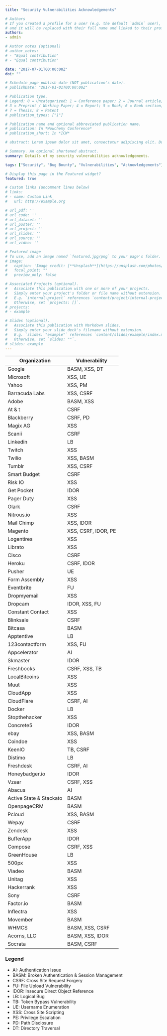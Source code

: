 ```yaml
---
title: "Security Vulnerabilities Acknowledgements"

# Authors
# If you created a profile for a user (e.g. the default `admin` user), write the username (folder name) here 
# and it will be replaced with their full name and linked to their profile.
authors:
- admin

# Author notes (optional)
# author_notes:
# - "Equal contribution"
# - "Equal contribution"

date: "2017-07-01T00:00:00Z"
doi: ""

# Schedule page publish date (NOT publication's date).
# publishDate: "2017-01-01T00:00:00Z"

# Publication type.
# Legend: 0 = Uncategorized; 1 = Conference paper; 2 = Journal article;
# 3 = Preprint / Working Paper; 4 = Report; 5 = Book; 6 = Book section;
# 7 = Thesis; 8 = Patent
# publication_types: ["1"]

# Publication name and optional abbreviated publication name.
# publication: In *Wowchemy Conference*
# publication_short: In *ICW*

# abstract: Lorem ipsum dolor sit amet, consectetur adipiscing elit. Duis posuere tellus ac convallis placerat. Proin tincidunt magna sed ex sollicitudin condimentum. Sed ac faucibus dolor, scelerisque sollicitudin nisi. Cras purus urna, suscipit quis sapien eu, pulvinar tempor diam. Quisque risus orci, mollis id ante sit amet, gravida egestas nisl. Sed ac tempus magna. Proin in dui enim. Donec condimentum, sem id dapibus fringilla, tellus enim condimentum arcu, nec volutpat est felis vel metus. Vestibulum sit amet erat at nulla eleifend gravida.

# Summary. An optional shortened abstract.
summary: Details of my security vulnerabilities acknowledgements.

tags: ["Security", "Bug Bounty", "Vulnerabilities", "Acknowledgements"]

# Display this page in the Featured widget?
featured: true

# Custom links (uncomment lines below)
# links:
# - name: Custom Link
#   url: http://example.org

# url_pdf: ''
# url_code: ''
# url_dataset: ''
# url_poster: ''
# url_project: ''
# url_slides: ''
# url_source: ''
# url_video: ''

# Featured image
# To use, add an image named `featured.jpg/png` to your page's folder. 
# image:
#   caption: 'Image credit: [**Unsplash**](https://unsplash.com/photos/pLCdAaMFLTE)'
#   focal_point: ""
#   preview_only: false

# Associated Projects (optional).
#   Associate this publication with one or more of your projects.
#   Simply enter your project's folder or file name without extension.
#   E.g. `internal-project` references `content/project/internal-project/index.md`.
#   Otherwise, set `projects: []`.
# projects:
# - example

# Slides (optional).
#   Associate this publication with Markdown slides.
#   Simply enter your slide deck's filename without extension.
#   E.g. `slides: "example"` references `content/slides/example/index.md`.
#   Otherwise, set `slides: ""`.
# slides: example
---
```


| Organization            | Vulnerability       |
|-------------------------|---------------------|
| Google                  | BASM, XSS, DT       |
| Microsoft               | XSS, UE             |
| Yahoo                   | XSS, PM             |
| Barracuda Labs          | XSS, CSRF           |
| Adobe                   | BASM, XSS           |
| At & t                  | CSRF                |
| Blackberry              | CSRF, PD            |
| Magix AG                | XSS                 |
| Scanii                  | CSRF                |
| Linkedin                | LB                  |
| Twitch                  | XSS                 |
| Twilio                  | XSS, BASM           |
| Tumblr                  | XSS, CSRF           |
| Smart Budget            | CSRF                |
| Risk IO                 | XSS                 |
| Get Pocket              | IDOR                |
| Pager Duty              | XSS                 |
| Olark                   | CSRF                |
| Nitrous.io              | XSS                 |
| Mail Chimp              | XSS, IDOR           |
| Magento                 | XSS, CSRF, IDOR, PE |
| Logentires              | XSS                 |
| Librato                 | XSS                 |
| Cisco                   | CSRF                |
| Heroku                  | CSRF, IDOR          |
| Pusher                  | UE                  |
| Form Assembly           | XSS                 |
| Eventbrite              | FU                  |
| Dropmyemail             | XSS                 |
| Dropcam                 | IDOR, XSS, FU       |
| Constant Contact        | XSS                 |
| Blinksale               | CSRF                |
| Bitcasa                 | BASM                |
| Apptentive              | LB                  |
| 123contactform          | XSS, FU             |
| Appcelerator            | AI                  |
| Skmaster                | IDOR                |
| Freshbooks              | CSRF, XSS, TB       |
| LocalBitcoins           | XSS                 |
| Muut                    | XSS                 |
| CloudApp                | XSS                 |
| CloudFlare              | CSRF, AI            |
| Docker                  | LB                  |
| Stopthehacker           | XSS                 |
| Concrete5               | IDOR                |
| ebay                    | XSS, BASM           |
| Coindoe                 | XSS                 |
| KeenIO                  | TB, CSRF            |
| Distimo                 | LB                  |
| Freshdesk               | CSRF, AI            |
| Honeybadger.io          | IDOR                |
| Vzaar                   | CSRF, XSS           |
| Abacus                  | AI                  |
| Active State & Stackato | BASM                |
| OpenpageCRM             | BASM                |
| Pcloud                  | XSS, BASM           |
| Wepay                   | CSRF                |
| Zendesk                 | XSS                 |
| BufferApp               | IDOR                |
| Compose                 | CSRF, XSS           |
| GreenHouse              | LB                  |
| 500px                   | XSS                 |
| Viadeo                  | BASM                |
| Unitag                  | XSS                 |
| Hackerrank              | XSS                 |
| Sony                    | CSRF                |
| Factor.io               | BASM                |
| Inflectra               | XSS                 |
| Movember                | BASM                |
| WHMCS                   | BASM, XSS, CSRF     |
| Acorns, LLC             | BASM, XSS, IDOR     |
| Socrata                 | BASM, CSRF          |

### Legend

* AI: Authentication Issue
* BASM: Broken Authentication & Session Management
* CSRF: Cross Site Request Forgery
* FU: File Upload Vulnerability
* IDOR: Insecure Direct Object Reference
* LB: Logical Bug
* TB: Token Bypass Vulnerability
* UE: Username Enumeration
* XSS: Cross Site Scripting
* PE: Privilege Escalation
* PD: Path Disclosure
* DT: Directory Traversal
